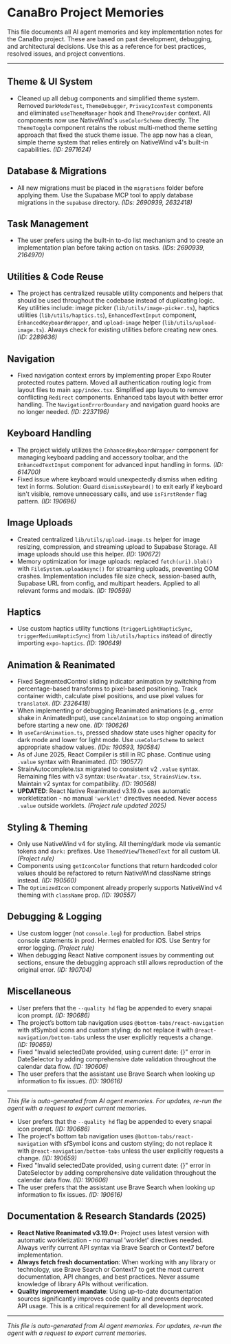 # CanaBro Project Memories

This file documents all AI agent memories and key implementation notes for the CanaBro project. These are based on past development, debugging, and architectural decisions. Use this as a reference for best practices, resolved issues, and project conventions.

---

## Theme & UI System
- Cleaned up all debug components and simplified theme system. Removed `DarkModeTest`, `ThemeDebugger`, `PrivacyIconTest` components and eliminated `useThemeManager` hook and `ThemeProvider` context. All components now use NativeWind's `useColorScheme` directly. The `ThemeToggle` component retains the robust multi-method theme setting approach that fixed the stuck theme issue. The app now has a clean, simple theme system that relies entirely on NativeWind v4's built-in capabilities. *(ID: 2971624)*

## Database & Migrations
- All new migrations must be placed in the `migrations` folder before applying them. Use the Supabase MCP tool to apply database migrations in the `supabase` directory. *(IDs: 2690939, 2632418)*

## Task Management
- The user prefers using the built-in to-do list mechanism and to create an implementation plan before taking action on tasks. *(IDs: 2690939, 2164970)*

## Utilities & Code Reuse
- The project has centralized reusable utility components and helpers that should be used throughout the codebase instead of duplicating logic. Key utilities include: image picker (`lib/utils/image-picker.ts`), haptics utilities (`lib/utils/haptics.ts`), `EnhancedTextInput` component, `EnhancedKeyboardWrapper`, and `upload-image` helper (`lib/utils/upload-image.ts`). Always check for existing utilities before creating new ones. *(ID: 2289636)*

## Navigation
- Fixed navigation context errors by implementing proper Expo Router protected routes pattern. Moved all authentication routing logic from layout files to main `app/index.tsx`. Simplified app layouts to remove conflicting `Redirect` components. Enhanced tabs layout with better error handling. The `NavigationErrorBoundary` and navigation guard hooks are no longer needed. *(ID: 2237196)*

## Keyboard Handling
- The project widely utilizes the `EnhancedKeyboardWrapper` component for managing keyboard padding and accessory toolbar, and the `EnhancedTextInput` component for advanced input handling in forms. *(ID: 614700)*
- Fixed issue where keyboard would unexpectedly dismiss when editing text in forms. Solution: Guard `dismissKeyboard()` to exit early if keyboard isn't visible, remove unnecessary calls, and use `isFirstRender` flag pattern. *(ID: 190696)*

## Image Uploads
- Created centralized `lib/utils/upload-image.ts` helper for image resizing, compression, and streaming upload to Supabase Storage. All image uploads should use this helper. *(ID: 190672)*
- Memory optimization for image uploads: replaced `fetch(uri).blob()` with `FileSystem.uploadAsync()` for streaming uploads, preventing OOM crashes. Implementation includes file size check, session-based auth, Supabase URL from config, and multipart headers. Applied to all relevant forms and modals. *(ID: 190599)*

## Haptics
- Use custom haptics utility functions (`triggerLightHapticSync`, `triggerMediumHapticSync`) from `lib/utils/haptics` instead of directly importing `expo-haptics`. *(ID: 190649)*

## Animation & Reanimated
- Fixed SegmentedControl sliding indicator animation by switching from percentage-based transforms to pixel-based positioning. Track container width, calculate pixel positions, and use pixel values for `translateX`. *(ID: 2326418)*
- When implementing or debugging Reanimated animations (e.g., error shake in AnimatedInput), use `cancelAnimation` to stop ongoing animation before starting a new one. *(ID: 190626)*
- In `useCardAnimation.ts`, pressed shadow state uses higher opacity for dark mode and lower for light mode. Use `useColorScheme` to select appropriate shadow values. *(IDs: 190593, 190584)*
- As of June 2025, React Compiler is still in RC phase. Continue using `.value` syntax with Reanimated. *(ID: 190577)*
- StrainAutocomplete.tsx migrated to consistent v2 `.value` syntax. Remaining files with v3 syntax: `UserAvatar.tsx`, `StrainsView.tsx`. Maintain v2 syntax for compatibility. *(ID: 190568)*
- **UPDATED**: React Native Reanimated v3.19.0+ uses automatic workletization - no manual `'worklet'` directives needed. Never access `.value` outside worklets. *(Project rule updated 2025)*

## Styling & Theming
- Only use NativeWind v4 for styling. All theming/dark mode via semantic tokens and `dark:` prefixes. Use `ThemedView`/`ThemedText` for all custom UI. *(Project rule)*
- Components using `getIconColor` functions that return hardcoded color values should be refactored to return NativeWind className strings instead. *(ID: 190560)*
- The `OptimizedIcon` component already properly supports NativeWind v4 theming with `className` prop. *(ID: 190557)*

## Debugging & Logging
- Use custom logger (not `console.log`) for production. Babel strips console statements in prod. Hermes enabled for iOS. Use Sentry for error logging. *(Project rule)*
- When debugging React Native component issues by commenting out sections, ensure the debugging approach still allows reproduction of the original error. *(ID: 190704)*

## Miscellaneous
- User prefers that the `--quality hd` flag be appended to every snapai icon prompt. *(ID: 190686)*
- The project’s bottom tab navigation uses `@bottom-tabs/react-navigation` with sfSymbol icons and custom styling; do not replace it with `@react-navigation/bottom-tabs` unless the user explicitly requests a change. *(ID: 190659)*
- Fixed "Invalid selectedDate provided, using current date: {}" error in DateSelector by adding comprehensive date validation throughout the calendar data flow. *(ID: 190606)*
- The user prefers that the assistant use Brave Search when looking up information to fix issues. *(ID: 190616)*

---

*This file is auto-generated from AI agent memories. For updates, re-run the agent with a request to export current memories.*
- User prefers that the `--quality hd` flag be appended to every snapai icon prompt. *(ID: 190686)*
- The project's bottom tab navigation uses `@bottom-tabs/react-navigation` with sfSymbol icons and custom styling; do not replace it with `@react-navigation/bottom-tabs` unless the user explicitly requests a change. *(ID: 190659)*
- Fixed "Invalid selectedDate provided, using current date: {}" error in DateSelector by adding comprehensive date validation throughout the calendar data flow. *(ID: 190606)*
- The user prefers that the assistant use Brave Search when looking up information to fix issues. *(ID: 190616)*

## Documentation & Research Standards (2025)
- **React Native Reanimated v3.19.0+**: Project uses latest version with automatic workletization - no manual 'worklet' directives needed. Always verify current API syntax via Brave Search or Context7 before implementation.
- **Always fetch fresh documentation**: When working with any library or technology, use Brave Search or Context7 to get the most current documentation, API changes, and best practices. Never assume knowledge of library APIs without verification.
- **Quality improvement mandate**: Using up-to-date documentation sources significantly improves code quality and prevents deprecated API usage. This is a critical requirement for all development work.

---

*This file is auto-generated from AI agent memories. For updates, re-run the agent with a request to export current memories.*